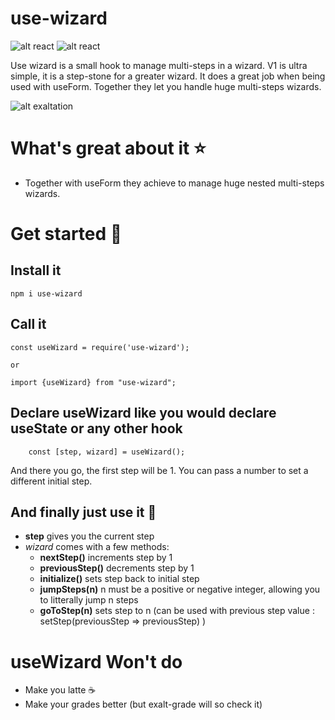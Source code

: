 # use-wizard

![alt react](https://img.shields.io/badge/react-v16.13.x-brightgreen)
![alt react](https://img.shields.io/badge/stage-production-brightgreen)

Use wizard is a small hook to manage multi-steps in a wizard. V1 is ultra simple, it is a step-stone for a greater wizard. It does a great job when being used with useForm. Together they let you handle huge multi-steps wizards.

![alt exaltation](https://static.adzaria.co/usewizard.png)


# What's great about it ⭐

* Together with useForm they achieve to manage huge nested multi-steps wizards.

# Get started 🚀

## Install it 
```
npm i use-wizard
```

## Call it
```
const useWizard = require('use-wizard');

or

import {useWizard} from "use-wizard";

```

## Declare useWizard like you would declare useState or any other hook

```
    const [step, wizard] = useWizard();
```

And there you go, the first step will be 1. You can pass a number to set a different initial step.

## And finally just use it 🔖

* **step** gives you the current step
* *wizard* comes with a few methods:
    * **nextStep()** increments step by 1
    * **previousStep()** decrements step by 1
    * **initialize()** sets step back to initial step
    * **jumpSteps(n)** n must be a positive or negative integer, allowing you to litterally jump n steps
    * **goToStep(n)** sets step to n (can be used with previous step value : setStep(previousStep => previousStep) )
    
# useWizard Won't do

* Make you latte ☕️
* Make your grades better (but exalt-grade will so check it)

